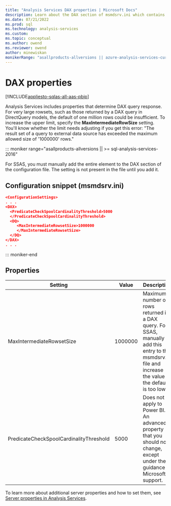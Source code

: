 ```yaml
---
title: "Analysis Services DAX properties | Microsoft Docs"
description: Learn about the DAX section of msmdsrv.ini which contains settings used to control certain query behaviors in Analysis Services.
ms.date: 07/21/2022
ms.prod: sql
ms.technology: analysis-services
ms.custom: 
ms.topic: conceptual
ms.author: owend
ms.reviewer: owend
author: minewiskan
monikerRange: "asallproducts-allversions || azure-analysis-services-current || power-bi-premium-current || >= sql-analysis-services-2016"
---
```


# DAX properties

[!INCLUDE[appliesto-sqlas-all-aas-pbip](../includes/appliesto-sqlas-all-aas-pbip.md)]


Analysis Services includes properties that determine DAX query response. For very large rowsets, such as those returned by a DAX query in DirectQuery models, the default of one million rows could be insufficient. To increase the upper limit, specify the **MaxIntermediateRowSize** setting. You'll know whether the limit needs adjusting if you get this error: "The result set of a query to external data source has exceeded the maximum allowed size of '1000000' rows."

::: moniker range="asallproducts-allversions || >= sql-analysis-services-2016"

For SSAS, you must manually add the entire element to the DAX section of the configuration file. The setting is not present in the file until you add it.

## Configuration snippet (msmdsrv.ini)

```json
<ConfigurationSettings>
. . .
<DAX>
  <PredicateCheckSpoolCardinalityThreshold>5000
  </PredicateCheckSpoolCardinalityThreshold>
  <DQ>
     <MaxIntermediateRowsetSize>1000000
     </MaxIntermediateRowsetSize>
  </DQ>
</DAX>
. . .
```

::: moniker-end

## Properties

Setting |Value |Description
--------|-------|-----------
MaxIntermediateRowsetSize | 1000000 | Maximum number of rows returned in a DAX query. For SSAS, manually add this entry to the msmdsrv.ini file and increase the value if the default is too low.
PredicateCheckSpoolCardinalityThreshold| 5000 | Does not apply to Power BI. An advanced property that you should not change, except under the guidance of Microsoft support.

To learn more about additional server properties and how to set them, see [Server properties in Analysis Services](../../analysis-services/server-properties/server-properties-in-analysis-services.md).
